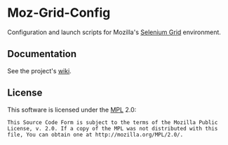 Moz-Grid-Config
===============
Configuration and launch scripts for Mozilla's [Selenium Grid](http://selenium-grid.seleniumhq.org/) environment.

Documentation
-------------
See the project's [wiki](https://github.com/mozilla/moz-grid-config/wiki).

License
-------
This software is licensed under the [MPL](http://www.mozilla.org/MPL/2.0/) 2.0:

    This Source Code Form is subject to the terms of the Mozilla Public
    License, v. 2.0. If a copy of the MPL was not distributed with this
    file, You can obtain one at http://mozilla.org/MPL/2.0/.

